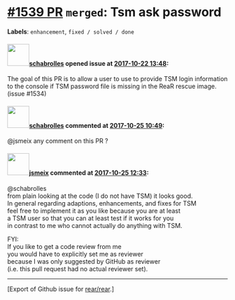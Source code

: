 [\#1539 PR](https://github.com/rear/rear/pull/1539) `merged`: Tsm ask password
==============================================================================

**Labels**: `enhancement`, `fixed / solved / done`

#### <img src="https://avatars.githubusercontent.com/u/19491077?u=0021b16ab426902cbe676f6831f41607bbe4d441&v=4" width="50">[schabrolles](https://github.com/schabrolles) opened issue at [2017-10-22 13:48](https://github.com/rear/rear/pull/1539):

The goal of this PR is to allow a user to use to provide TSM login
information to the console if TSM password file is missing in the ReaR
rescue image. (issue \#1534)

#### <img src="https://avatars.githubusercontent.com/u/19491077?u=0021b16ab426902cbe676f6831f41607bbe4d441&v=4" width="50">[schabrolles](https://github.com/schabrolles) commented at [2017-10-25 10:49](https://github.com/rear/rear/pull/1539#issuecomment-339290772):

@jsmeix any comment on this PR ?

#### <img src="https://avatars.githubusercontent.com/u/1788608?u=925fc54e2ce01551392622446ece427f51e2f0ce&v=4" width="50">[jsmeix](https://github.com/jsmeix) commented at [2017-10-25 12:33](https://github.com/rear/rear/pull/1539#issuecomment-339314886):

@schabrolles  
from plain looking at the code (I do not have TSM) it looks good.  
In general regarding adaptions, enhancements, and fixes for TSM  
feel free to implement it as you like because you are at least  
a TSM user so that you can at least test if it works for you  
in contrast to me who cannot actually do anything with TSM.

FYI:  
If you like to get a code review from me  
you would have to explicitly set me as reviewer  
because I was only suggested by GitHub as reviewer  
(i.e. this pull request had no actual reviewer set).

------------------------------------------------------------------------

\[Export of Github issue for
[rear/rear](https://github.com/rear/rear).\]
